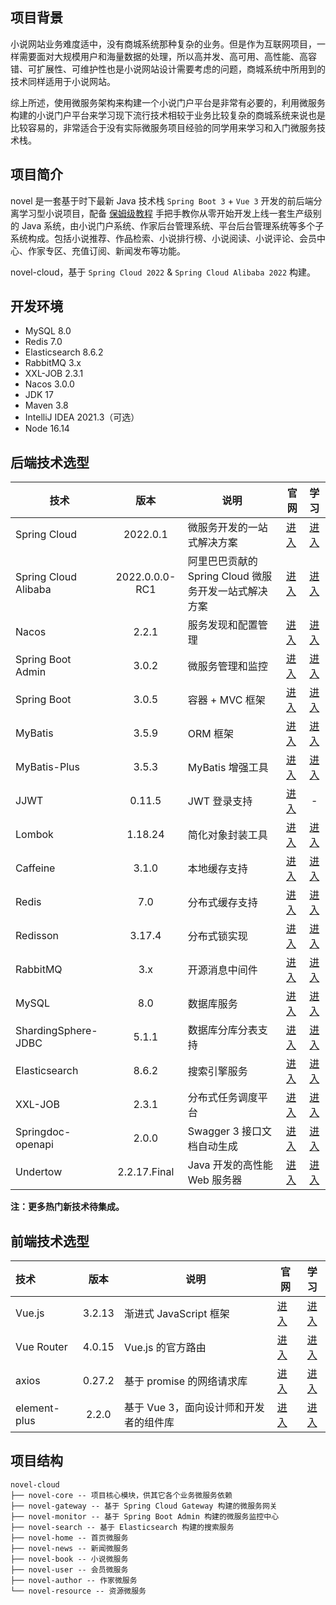 ## 项目背景

小说网站业务难度适中，没有商城系统那种复杂的业务。但是作为互联网项目，一样需要面对大规模用户和海量数据的处理，所以高并发、高可用、高性能、高容错、可扩展性、可维护性也是小说网站设计需要考虑的问题，商城系统中所用到的技术同样适用于小说网站。

综上所述，使用微服务架构来构建一个小说门户平台是非常有必要的，利用微服务构建的小说门户平台来学习现下流行技术相较于业务比较复杂的商城系统来说也是比较容易的，非常适合于没有实际微服务项目经验的同学用来学习和入门微服务技术栈。

## 项目简介

novel 是一套基于时下最新 Java 技术栈 `Spring Boot 3` + `Vue 3` 开发的前后端分离学习型小说项目，配备 [保姆级教程](https://docs.xxyopen.com/course/novel) 手把手教你从零开始开发上线一套生产级别的 Java
系统，由小说门户系统、作家后台管理系统、平台后台管理系统等多个子系统构成。包括小说推荐、作品检索、小说排行榜、小说阅读、小说评论、会员中心、作家专区、充值订阅、新闻发布等功能。

novel-cloud，基于 `Spring Cloud 2022` & `Spring Cloud Alibaba 2022` 构建。

## 开发环境

- MySQL 8.0
- Redis 7.0
- Elasticsearch 8.6.2
- RabbitMQ 3.x
- XXL-JOB 2.3.1
- Nacos 3.0.0
- JDK 17
- Maven 3.8
- IntelliJ IDEA 2021.3（可选）
- Node 16.14

## 后端技术选型

| 技术                   |       版本       | 说明                                | 官网                               |                                                              学习                                                               |
|----------------------|:--------------:|-----------------------------------| -------------------------------------- |:-----------------------------------------------------------------------------------------------------------------------------:|
| Spring Cloud         |    2022.0.1    | 微服务开发的一站式解决方案                     | [进入](https://spring.io/projects/spring-cloud) |                              [进入](https://docs.spring.io/spring-cloud/docs/current/reference/html/)                               |
| Spring Cloud Alibaba | 2022.0.0.0-RC1 | 阿里巴巴贡献的 Spring Cloud 微服务开发一站式解决方案 | [进入](https://github.com/alibaba/spring-cloud-alibaba) |                              [进入](https://spring-cloud-alibaba-group.github.io/github-pages/2021/zh-cn/2021.0.5.0/index.html)                               |
| Nacos                |     2.2.1      | 服务发现和配置管理                         | [进入](https://nacos.io)  |                              [进入](https://nacos.io/zh-cn/docs/what-is-nacos.html)                               |
| Spring Boot Admin    |     3.0.2      | 微服务管理和监控                          | [进入](https://github.com/codecentric/spring-boot-admin)                |                                [进入](https://codecentric.github.io/spring-boot-admin/3.0.0-M1)                                 |
| Spring Boot          |     3.0.5      | 容器 + MVC 框架                       | [进入](https://spring.io/projects/spring-boot) |                              [进入](https://docs.spring.io/spring-boot/docs/3.0.0/reference/html)                               |
| MyBatis              |     3.5.9      | ORM 框架                            | [进入](http://www.mybatis.org)                |                                       [进入](https://mybatis.org/mybatis-3/zh/index.html)                                       |
| MyBatis-Plus         |     3.5.3      | MyBatis 增强工具                      | [进入](https://baomidou.com/)                 |                                           [进入](https://baomidou.com/pages/24112f/)                                            |
| JJWT                 |     0.11.5     | JWT 登录支持                          | [进入](https://github.com/jwtk/jjwt)          |                                                               -                                                               |
| Lombok               |    1.18.24     | 简化对象封装工具                          | [进入](https://github.com/projectlombok/lombok) |                                         [进入](https://projectlombok.org/features/all)                                          |
| Caffeine             |     3.1.0      | 本地缓存支持                            | [进入](https://github.com/ben-manes/caffeine)              |                                  [进入](https://github.com/ben-manes/caffeine/wiki/Home-zh-CN)                                  |
| Redis                |      7.0       | 分布式缓存支持                           | [进入](https://redis.io)                 |                                                  [进入](https://redis.io/docs)                                                  |
| Redisson             |     3.17.4     | 分布式锁实现                            | [进入](https://github.com/redisson/redisson)                 |                              [进入](https://github.com/redisson/redisson/wiki/%E7%9B%AE%E5%BD%95)                               |
| RabbitMQ             |      3.x       | 开源消息中间件                           | [进入](https://www.rabbitmq.com)                 |                                [进入](https://www.rabbitmq.com/tutorials/tutorial-one-java.html)                                |
| MySQL                |      8.0       | 数据库服务                             | [进入](https://www.mysql.com)                 |                       [进入](https://docs.oracle.com/en-us/iaas/mysql-database/doc/getting-started.html)                        |
| ShardingSphere-JDBC  |     5.1.1      | 数据库分库分表支持                         | [进入](https://shardingsphere.apache.org)                 |                              [进入](https://shardingsphere.apache.org/document/5.1.1/cn/overview)                               |
| Elasticsearch        |     8.6.2      | 搜索引擎服务                            | [进入](https://www.elastic.co)                 |                       [进入](https://www.elastic.co/guide/en/elasticsearch/reference/current/index.html)                        |
| XXL-JOB              |     2.3.1      | 分布式任务调度平台                         | [进入](https://www.xuxueli.com/xxl-job)                 |                                             [进入](https://www.xuxueli.com/xxl-job)                                             |
| Springdoc-openapi    |     2.0.0      | Swagger 3 接口文档自动生成                | [进入](https://github.com/springdoc/springdoc-openapi)                |                                                 [进入](https://springdoc.org/)                                                  |
| Undertow             |  2.2.17.Final  | Java 开发的高性能 Web 服务器               | [进入](https://undertow.io) |                                         [进入](https://undertow.io/documentation.html)                                          |

**注：更多热门新技术待集成。**

## 前端技术选型

| 技术               |  版本   | 说明                       | 官网                             |                        学习                         |
| :----------------- | :-----: | -------------------------- |--------------------------------| :-------------------------------------------------: |
| Vue.js        |  3.2.13  | 渐进式 JavaScript 框架 | [进入](https://vuejs.org)        |   [进入](https://staging-cn.vuejs.org/guide/introduction.html)    |
| Vue Router            |  4.0.15  | Vue.js 的官方路由                    | [进入](https://router.vuejs.org) | [进入](https://router.vuejs.org/zh/guide/) |
| axios       |  0.27.2  | 基于 promise 的网络请求库               | [进入](https://axios-http.com)   |     [进入](https://axios-http.com/zh/docs/intro)      |
| element-plus               | 2.2.0  | 基于 Vue 3，面向设计师和开发者的组件库   | [进入](https://element-plus.org) |   [进入](https://element-plus.org/zh-CN/guide/design.html)   |

## 项目结构

```
novel-cloud
├── novel-core -- 项目核心模块，供其它各个业务微服务依赖
├── novel-gateway -- 基于 Spring Cloud Gateway 构建的微服务网关
├── novel-monitor -- 基于 Spring Boot Admin 构建的微服务监控中心
├── novel-search -- 基于 Elasticsearch 构建的搜索服务
├── novel-home -- 首页微服务
├── novel-news -- 新闻微服务
├── novel-book -- 小说微服务
├── novel-user -- 会员微服务
├── novel-author -- 作家微服务  
└── novel-resource -- 资源微服务 
```

